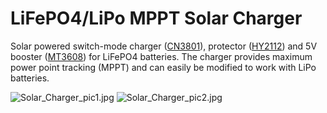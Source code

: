# LiFePO4/LiPo MPPT Solar Charger

Solar powered switch-mode charger ([CN3801](http://www.consonance-elec.com/pdf/datasheet/DSE-CN3801.pdf)), protector ([HY2112](https://datasheet.lcsc.com/szlcsc/1810010241_HYCON-Tech-HY2112-BB_C161942.pdf)) and 5V booster ([MT3608](https://datasheet.lcsc.com/szlcsc/XI-AN-Aerosemi-Tech-MT3608_C84817.pdf)) for LiFePO4 batteries.
The charger provides maximum power point tracking (MPPT) and can easily be modified to work with LiPo batteries.

![Solar_Charger_pic1.jpg](https://raw.githubusercontent.com/wagiminator/Power-Boards/master/Solar_Charger/Solar_Charger_pic1.jpg)
![Solar_Charger_pic2.jpg](https://raw.githubusercontent.com/wagiminator/Power-Boards/master/Solar_Charger/Solar_Charger_pic2.jpg)
